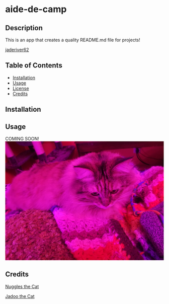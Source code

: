 
# aide-de-camp
## Description
This is an app that creates a quality README.md file for projects!

[jaderiver62](https://github.com/jaderiver62/aide-de-camp)

## Table of Contents
* [Installation](#installation)
* [Usage](#usage)
* [License](#license)
* [Credits](#credits)

## Installation

## Usage

COMING SOON!
![Project Usage Image](Develop/utils/tests/images/nuggles.jpg)
    
## Credits

[Nuggles the Cat](https://github.com/jaderiver62/)

[Jadoo the Cat](https://github.com/jaderiver62/)
 
    